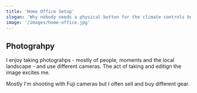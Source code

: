 ```yaml
---
title: 'Home Office Setup'
slogan: 'Why nobody needs a physical button for the climate controls but touchscreens are not a good fit for everything'
image: '/images/home-office.jpg'
---
```


## Photograhpy
I enjoy taking photograhps - mostly of people, moments and the local landscape - and use different cameras. The act of taking and editign the image excites me.

Mostly I'm shooting with Fuji cameras but I often sell and buy different gear.